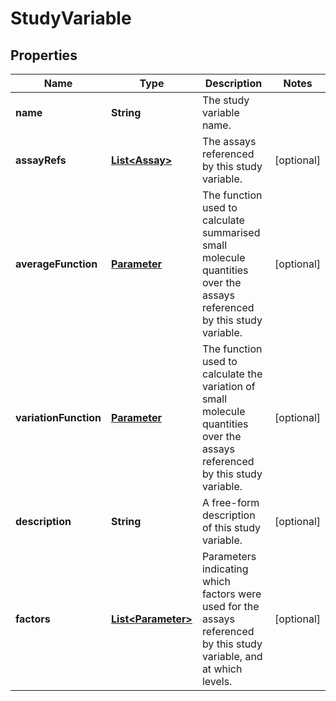 
# StudyVariable

## Properties
Name | Type | Description | Notes
------------ | ------------- | ------------- | -------------
**name** | **String** | The study variable name. | 
**assayRefs** | [**List&lt;Assay&gt;**](Assay.md) | The assays referenced by this study variable. |  [optional]
**averageFunction** | [**Parameter**](Parameter.md) | The function used to calculate summarised small molecule quantities over the assays referenced by this study variable. |  [optional]
**variationFunction** | [**Parameter**](Parameter.md) | The function used to calculate the variation of small molecule quantities over the assays referenced by this study variable. |  [optional]
**description** | **String** | A free-form description of this study variable. |  [optional]
**factors** | [**List&lt;Parameter&gt;**](Parameter.md) | Parameters indicating which factors were used for the assays referenced by this study variable, and at which levels. |  [optional]



